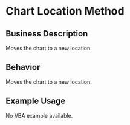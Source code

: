 # Chart Location Method

## Business Description
Moves the chart to a new location.

## Behavior
Moves the chart to a new location.

## Example Usage
No VBA example available.